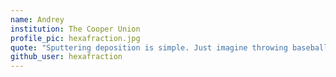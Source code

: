```yaml
---
name: Andrey
institution: The Cooper Union
profile_pic: hexafraction.jpg
quote: "Sputtering deposition is simple. Just imagine throwing baseballs at a cake."
github_user: hexafraction
---
```

